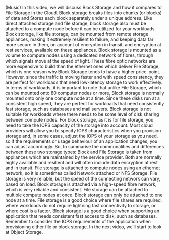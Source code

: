 (Music) In this video, we will discuss Block Storage and how it compares to File
Storage in the Cloud. Block storage breaks files into chunks (or blocks) of data
and Stores each block separately under a unique address. Like direct attached
storage and file storage, block storage also must be attached to a compute node
before it can be utilized for your workloads. Block storage, like file storage,
can be mounted from remote storage appliances, making it extremely resilient to
failure, and keeping data far more secure in them, on account of encryption in
transit, and encryption at rest services, available on these appliances. Block
storage is mounted as a volume to compute nodes using a dedicated network of
fibres, through which signals move at the speed of light. These fibre optic
networks are more expensive to build than the ethernet ones which deliver File
Storage, which is one reason why Block Storage tends to have a higher
price-point. However, since the traffic is moving faster and with speed
consistency, they are perfect for workloads that need low-latency storage to
work effectively. In terms of workloads, it is important to note that unlike
File Storage, which can be mounted onto 80 computer nodes or more, Block storage
is normally mounted onto only one compute node at a time. Since these disks run
at a consistent high speed, they are perfect for workloads that need
consistently fast storage, such as databases and mail servers. Block storage is
not suitable for workloads where there needs to be some level of disk sharing
between compute nodes. For block storage, as it is for file storage, you need to
take the IOPS capacity of the storage into account. Most cloud providers will
allow you to specify IOPS characteristics when you provision storage and, in
some cases, adjust the IOPS of your storage as you need, so if the requirements
or usage behaviour of an application changes, you can adjust accordingly. So, to
summarise the commonalities and differences between these two storage types:
Block and File Storage is taken from appliances which are maintained by the
service provider. Both are normally highly available and resilient and will
often include data encryption at rest and in transit. File storage is attached
to compute nodes using an ethernet network, so it is sometimes called Network
attached or NFS Storage. File storage is very reliable, but the speed of the
connecting network can vary, based on load. Block storage is attached via a
high-speed fibre network, which is very reliable and consistent. File storage
can be attached to multiple compute nodes at once. Block storage can only be
attached to one node at a time. File storage is a good choice where file shares
are required, where workloads do not require lightning fast connectivity to
storage, or where cost is a factor. Block storage is a good choice when
supporting an application that needs consistent fast access to disk, such as
databases. Remember to consider the IOPS requirements of the application when
provisioning either file or block storage. In the next video, we’ll start to
look at Object Storage.